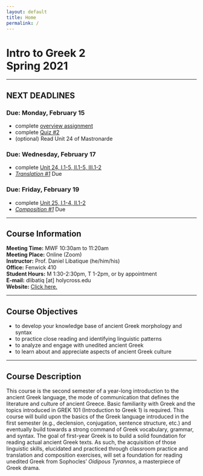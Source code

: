 ```yaml
---
layout: default
title: Home
permalink: /
---
```


# Intro to Greek 2<br>Spring 2021

***

## NEXT DEADLINES

### Due: Monday, February 15
* complete [overview assignment](https://hc.instructure.com/courses/3462/assignments/28215)
* complete [Quiz #2](https://hc.instructure.com/courses/3462/assignments/30880)
* (optional) Read Unit 24 of Mastronarde

### Due: Wednesday, February 17
* complete [Unit 24, I.1-5, II.1-5, III.1-2](https://hc.instructure.com/courses/3462/assignments/28216)  
* [*Translation #1*](https://hc.instructure.com/courses/3462/assignments/28248) Due

### Due: Friday, February 19
* complete [Unit 25, I.1-4, II.1-2](https://hc.instructure.com/courses/3462/assignments/28217)  
* [*Composition #1*](https://hc.instructure.com/courses/3462/assignments/30854) Due

***

## Course Information

**Meeting Time:** MWF 10:30am to 11:20am  
**Meeting Place:**  Online (Zoom)  
**Instructor:** Prof. Daniel Libatique (he/him/his)  
**Office:** Fenwick 410  
**Student Hours:** M 1:30-2:30pm, T 1-2pm, or by appointment  
**E-mail:** dlibatiq [at] holycross.edu  
**Website:** [Click here.](https://libatique.info)

***

## Course Objectives

* to develop your knowledge base of ancient Greek morphology and syntax
* to practice close reading and identifying linguistic patterns
* to analyze and engage with unedited ancient Greek
* to learn about and appreciate aspects of ancient Greek culture

***

## Course Description

This course is the second semester of a year-long introduction to the ancient Greek language, the mode of communication that defines the literature and culture of ancient Greece. Basic familiarity with Greek and the topics introduced in GREK 101 (Introduction to Greek 1) is required. This course will build upon the basics of the Greek language introduced in the first semester (e.g., declension, conjugation, sentence structure, etc.) and eventually build towards a strong command of Greek vocabulary, grammar, and syntax. The goal of first-year Greek is to build a solid foundation for reading actual ancient Greek texts. As such, the acquisition of those linguistic skills, elucidated and practiced through classroom practice and translation and composition exercises, will set a foundation for reading unedited Greek from Sophocles’ *Oidipous Tyrannos*, a masterpiece of Greek drama.
